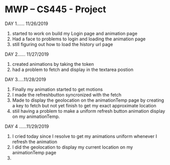 # MWP – CS445 - Project
DAY 1...... 11/26/2019
1. started to work on build my Login page and animation page 
2. Had a face to problems to login and loading the animation page 
3. still figuring out how to load the history url page

DAY 2...... 11/27/2019
1. created animations by taking the token
2. had a problem to fetch and display in the textarea postion
 
DAY 3.....11/28/2019
1. Finally my animation started to get motions
2. I made the refreshbutton syncronized with the fetch 
3. Made to display the geolocation on the animationTemp page by creating a key to fetch 
but not yet finish to get my exact approximate location 
4. stiil having a problem to make a uniform refresh button animation display on my animationTemp.

DAY 4 ......11/29/2019
1. I cried today since I resolve to get my animations uniform whenever I refresh the animation
2. I did the geolocation to display my current location on my animationTemp page
3. 
